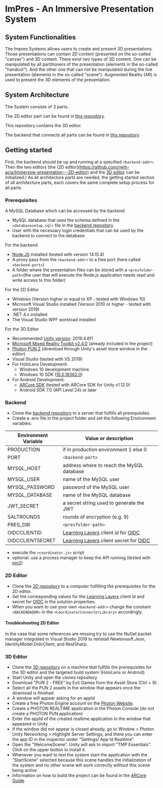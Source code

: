 # ImPres - An Immersive Presentation System

## System Functionalities
The Impres Systems allows users to create and present 3D presentations.
Those presentations can contain 2D content (presented on the so-called "canvas") and 3D content.
There exist two types of 3D content.
One can be manipulated by all partitioners of the presentation (elements in the so-called "handout").
And the other one that can not be manipulated during the live presentation (elements in the so-called "scene").
Augmented Reality (AR) is used to present the 3D elements of the presentation.

## System Architecture
The System consists of 3 parts.

The 2D editor part can be found in [this repository](https://github.com/rwth-acis/Immersive-presentation---2D-editor).

This repository contains the 3D editor.


The backend that connects all parts can be found in [this repository](https://github.com/rwth-acis\Immersive-presentation---Backend-Coordinator).

## Getting started

First, the backend should be up and running at a specified `<backend-addr>`.
Then the two editors (the (2D editor](https://github.com/rwth-acis/Immersive-presentation---2D-editor) and the [3D editor](https://github.com/rwth-acis/Immersive-presentation---3D-editor) can be initialized.)
As all architecture parts are needed, the getting started section of all architecture parts, each covers the same complete setup process for all parts.

### Prerequisites
A MySQL Database which can be accessed by the backend
- MySQL database that uses the schema defined in the `<databasesetup.sql>` file in the [backend repository](https://github.com/rwth-acis\Immersive-presentation---Backend-Coordinator).
- User with the necessary login credentials that can be used by the backend to connect to the database.

For the backend
- [Node.JS](https://nodejs.org/en/) installed (tested with version 14.15.4)
- A proxy pass from the `<backend-addr>` to a free port (here called `<backend-port>`)
- A folder where the presentation files can be stored with a `<presfolder-path>`(the user that will execute the Node.js application needs read and write access to this folder)

For the 2D Editor
- Windows (Version higher or equal to XP - tested with Windows 10)
- Microsoft Visual Studio installed (Version 2010 or higher - tested with version 2019)
- .NET 4.x installed
- The Visual Studio WPF workload installed

For the 3D Editor
- Recommended [Unity version](https://unity3d.com/de/get-unity/download/archive): 2019.4.6f1
- [Microsoft Mixed Reality Toolkit v2.4.0](https://github.com/microsoft/MixedRealityToolkit-Unity/releases/tag/v2.4.0) (already included in the project)
- [Photon PUN 2](https://assetstore.unity.com/packages/tools/network/pun-2-free-119922) (download through Unity's asset store window in the editor)
- Visual Studio (tested with VS 2019)
- For HoloLens Development:
  - Windows 10 development machine
  - Windows 10 SDK ([10.0.18362.0](https://developer.microsoft.com/de-de/windows/downloads/windows-10-sdk))
- For Android Development:
  - [ARCore SDK](https://github.com/google-ar/arcore-unity-sdk/releases) (tested with ARCore SDK for Unity v1.12.0)
  - Android SDK 7.0 (API Level 24) or later

### Backend

- Clone the [backend repository](https://github.com/rwth-acis/Immersive-presentation---Backend-Coordinator) to a server that fulfills all prerequisites.
- Create a .env file in the project folder and set the following Environment variables:

Environment Variable | Value or description
-------------------- | --------------------
PRODUCTION | if in production environment 1 else 0
PORT | `<backend-port>`
MYSQL_HOST | address where to reach the MySQL database
MYSQL_USER | name of the MySQL user
MYSQL_PASSWORD | password of the MySQL user
MYSQL_DATABASE | name of the MySQL database
JWT_SECRET | a secret string used to generate the JWT
SALTROUNDS | rounds of encryption (e.g. 9)
PRES_DIR | `<presfolder-path>`
OIDCCLIENTID | [Learning Layers](http://results.learning-layers.eu/) client id for [OIDC](https://openid.net/connect/)
OIDCCLIENTSECRET | [Learning Layers](http://results.learning-layers.eu/) client secret for [OIDC](https://openid.net/connect/)

- execute the `<coordinator.js>` script
- optional: use a process manager to keep the API running (tested with [pm2](https://pm2.keymetrics.io/))

### 2D Editor

- Clone the [2D repository](https://github.com/rwth-acis/Immersive-presentation---2D-editor) to a computer fulfilling the prerequisites for the 2D editor.
- Set the corresponding values for the [Learning Layers](http://results.learning-layers.eu/) client id and secret for [OIDC](https://openid.net/connect/) in the solution properties.
- When you want to use your own `<backend-addr>` change the constant `<BACKENDADDR>` in the `<CoordinatorConnectorLibrary>` accordingly.

#### Troubleshooting 2D Editor

In the case that some references are missing try to use the NuGet packet manager integrated in Visual Studio 2019 to reinstall Newtonsoft.Json, IdentityModel.OidcClient, and RestSharp.

### 3D Editor

- Clone the [3D repository](https://github.com/rwth-acis/Immersive-presentation---3D-editor) on a machine that fulfills the prerequisites for the 3D editor and the targeted build system (HoloLens or Android)
- Start Unity and open the clones repository
- Download "PUN 2 - FREE" by Exit Games from the Asset Store (Ctrl + 9).
- Select all the PUN 2 assets in the window that appears once the download is finished
- A window will appear asking for an appId
- Create a free Photon Engine account on the [Photon Website](https://www.photonengine.com/).
- Create a PHOTON REALTIME application in the Photon Console (do not create a PHOTON PUN application)
- Enter the appId of the created realtime application in the window that appeared in Unity
- If the window did not appear is closed already, go to Window > Photon Unity Networking > Highlight Server Settings, and there you can enter the app ID in the inspector under "Settings/ App Id Realtime".
- Open the "WelcomeScene". Unity will ask to import "TMP Essentials". Click on the upper button to install it.
- Whenever you want to test the system start the application with the "StartScene" selected because this scene handles the initialization of the system and no other scene will work correctly without this scene being active
- Information on how to build the project can be found in the [ARCore Guide](https://developers.google.com/ar/develop/unity/quickstart-android).